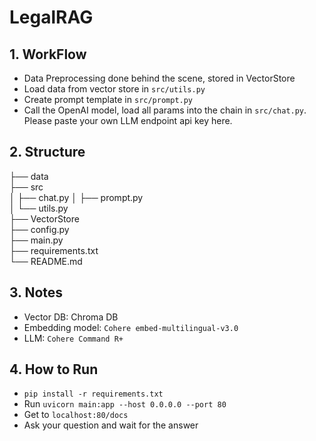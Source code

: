# LegalRAG

## 1. WorkFlow
* Data Preprocessing done behind the scene, stored in VectorStore
* Load data from vector store in `src/utils.py`
* Create prompt template in `src/prompt.py`
* Call the OpenAI model, load all params into the chain in `src/chat.py`. Please paste your own LLM endpoint api key here.

## 2. Structure

├── data               
├── src     
│   ├── chat.py
│   ├── prompt.py           
│   └── utils.py        
├── VectorStore            
├── config.py  
├── main.py          
├── requirements.txt  
└── README.md

## 3. Notes
* Vector DB: Chroma DB
* Embedding model: `Cohere embed-multilingual-v3.0`
* LLM: `Cohere Command R+`

## 4. How to Run
* `pip install -r requirements.txt`
* Run `uvicorn main:app --host 0.0.0.0 --port 80`
* Get to `localhost:80/docs`
* Ask your question and wait for the answer